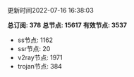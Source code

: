 更新时间2022-07-16 16:38:03

**总订阅: 378**
**总节点: 15617**
**有效节点: 3537**
- ss节点: 1162
- ssr节点: 20
- v2ray节点: 1971
- trojan节点: 384
